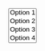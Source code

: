 <!DOCTYPE html>
<html>
<head>
  <title>Liste déroulante avec sélection multiple</title>
</head>
<body>

<select id="maListe" multiple>
  <option value="valeur1">Option 1</option>
  <option value="valeur2">Option 2</option>
  <option value="valeur3">Option 3</option>
  <option value="valeur4">Option 4</option>
</select>

<script>
// Récupérer l'élément select
var liste = document.getElementById('maListe');

// Écouter les changements de sélection
liste.addEventListener('change', function() {
  var options = liste.options;
  var selectedValues = [];
  
  // Parcourir toutes les options pour récupérer les valeurs sélectionnées
  for (var i = 0; i < options.length; i++) {
    if (options[i].selected) {
      selectedValues.push(options[i].value);
    }
  }

  // Afficher les valeurs sélectionnées dans la console
  console.log("Valeurs sélectionnées : ", selectedValues);
});
</script>

</body>
</html>
